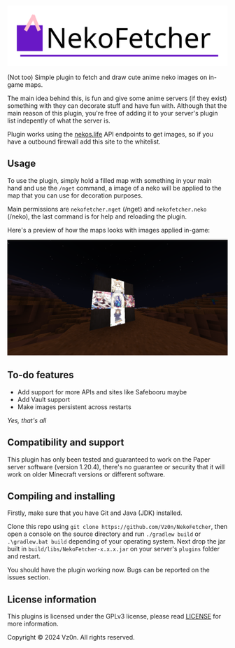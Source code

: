 ![NekoFetcher logo](image/logo.png)

(Not too) Simple plugin to fetch and draw cute anime neko images on in-game maps.

The main idea behind this, is fun and give some anime servers (if they exist) something with they can decorate stuff and have fun with. Although that the main reason of this plugin, you're free of adding it to your server's plugin list indepently of what the server is.

Plugin works using the [nekos.life](https://nekos.life) API endpoints to get images, so if you have a outbound firewall add this site to the whitelist.

## Usage

To use the plugin, simply hold a filled map with something in your main hand and use the `/nget` command, a image of a neko will be applied to the map that you can use for decoration purposes.

Main permissions are `nekofetcher.nget` (/nget) and `nekofetcher.neko` (/neko), the last command is for help and reloading the plugin.

Here's a preview of how the maps looks with images applied in-game:

![Preview](image/preview.png)

## To-do features 

- Add support for more APIs and sites like Safebooru maybe
- Add Vault support
- Make images persistent across restarts

*Yes, that's all*

## Compatibility and support

This plugin has only been tested and guaranteed to work on the Paper server software (version 1.20.4), there's no guarantee or security that it will work on older Minecraft versions or different software.

## Compiling and installing

Firstly, make sure that you have Git and Java (JDK) installed.

Clone this repo using `git clone https://github.com/Vz0n/NekoFetcher`, then open a console on the source directory and run `./gradlew build` or `.\gradlew.bat build` depending of your operating system. Next drop the jar built in `build/libs/NekoFetcher-x.x.x.jar` on your server's `plugins` folder and restart.

You should have the plugin working now. Bugs can be reported on the issues section.

## License information

This plugins is licensed under the GPLv3 license, please read [LICENSE](https://github.com/Vz0n/NekoFetcher/LICENSE) for more information.

Copyright © 2024 Vz0n. All rights reserved.
